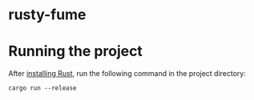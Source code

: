 # rusty-fume

# Running the project
After [installing Rust](https://rustup.rs), run the following command in the project directory:
```
cargo run --release
```
